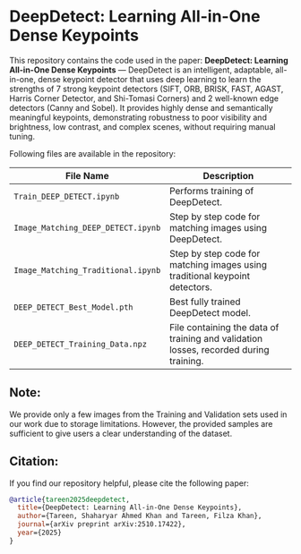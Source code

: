 # DeepDetect: Learning All-in-One Dense Keypoints

This repository contains the code used in the paper: **DeepDetect: Learning All-in-One Dense Keypoints** — DeepDetect is an intelligent, adaptable, all-in-one, dense keypoint detector that uses deep learning
to learn the strengths of 7 strong keypoint detectors (SIFT, ORB, BRISK, FAST, AGAST, Harris Corner Detector, and Shi-Tomasi Corners) and 2 well-known edge detectors (Canny and Sobel). It provides highly dense and semantically meaningful keypoints, demonstrating robustness to poor visibility and brightness, low contrast, and complex scenes, without requiring manual tuning.

Following files are available in the repository:

| File Name                          | Description                                                                           |
|------------------------------------|---------------------------------------------------------------------------------------|
| `Train_DEEP_DETECT.ipynb`          | Performs training of DeepDetect.                                                      |
| `Image_Matching_DEEP_DETECT.ipynb` | Step by step code for matching images using DeepDetect.                               |
| `Image_Matching_Traditional.ipynb` | Step by step code for matching images using traditional keypoint detectors.           |
| `DEEP_DETECT_Best_Model.pth`       | Best fully trained DeepDetect model.                                                  |
| `DEEP_DETECT_Training_Data.npz`    | File containing the data of training and validation losses, recorded during training. |

## Note:
We provide only a few images from the Training and Validation sets used in our work due to storage limitations. However, the provided samples are sufficient to give users a clear understanding of the dataset.

## Citation:
If you find our repository helpful, please cite the following paper:

```bibtex
@article{tareen2025deepdetect,
  title={DeepDetect: Learning All-in-One Dense Keypoints},
  author={Tareen, Shaharyar Ahmed Khan and Tareen, Filza Khan},
  journal={arXiv preprint arXiv:2510.17422},
  year={2025}
}

